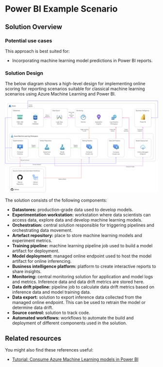 # Power BI Example Scenario

## Solution Overview

### Potential use cases

This approach is best suited for:

- Incorporating machine learning model predictions in Power BI reports.

### Solution Design

The below diagram shows a high-level design for implementing online scoring for reporting scenarios suitable for classical machine learning scenarios using Azure Machine Learning and Power BI.

![design](./images/design-pbi.png)

The solution consists of the following components:

- **Datastores:** production-grade data used to develop models.
- **Experimentation workstation:** workstation where data scientists can access data, explore data and develop machine learning models.
- **Orchestration:** central solution responsible for triggering pipelines and orchestrating data movement.
- **Artefact repository:** place to store machine learning models and experiment metrics.
- **Training pipeline:** machine learning pipeline job used to build a model artifact for deployment.
- **Model deployment:** managed online endpoint used to host the model artifact for online inferencing.
- **Business intelligence platform:** platform to create interactive reports to share insights.
- **Monitoring:** central monitoring solution for application and model logs and metrics. Inference data and data drift metrics are stored here.
- **Data drift pipeline:** pipeline job to calculate data drift metrics based on inference data and model training data.
- **Data export:** solution to export inference data collected from the managed online endpoint. This can be used to retrain the model or determine data drift.
- **Source control:** solution to track code.
- **Automated workflows:** workflows to automate the build and deployment of different components used in the solution.

## Related resources

You might also find these references useful:

- [Tutorial: Consume Azure Machine Learning models in Power BI](https://docs.microsoft.com/power-bi/connect-data/service-aml-integrate)

